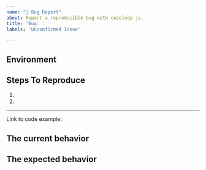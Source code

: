 ```yaml
---
name: "🐛 Bug Report"
about: Report a reproducible bug with cozeloop-js.
title: 'Bug: '
labels: 'Unconfirmed Issue'

---
```


<!--
  ✿✿ヽ(°▽°)ノ✿ Thanks for taking the time to fill out this bug report!

  Please provide a clear and concise description of what the bug is. Include
  screenshots if needed.

  Please test using the latest version of the relevant `@cozeloop/ai` package to make sure your issue has not already been fixed.
-->

## Environment


## Steps To Reproduce

1.
2.

-----

<!--
  Your bug will get fixed much faster if we can run your code and it doesn't
  have dependencies other than React. Issues without reproduction steps or
  code examples may be immediately closed as not actionable.
-->

Link to code example:


## The current behavior


## The expected behavior
